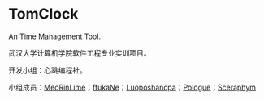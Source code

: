 # TomClock
An Time Management Tool.



武汉大学计算机学院软件工程专业实训项目。

开发小组：心跳编程社。

小组成员：[MeoRinLime](https://github.com/MeoRinLime)；[ffukaNe](https://github.com/ffukaNe)；[Luoposhancpa](https://github.com/Luoposhancpa)；[Pologue](https://github.com/Pologue)；[Sceraphym](https://github.com/Sceraphym)
